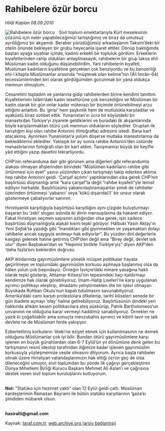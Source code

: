 # Rahibelere özür borcu

*Hilâl Kaplan 08.09.2010*

<div class="yazi"><img align="left" alt="Rahibelere özür borcu" border="0" src="http://www.taraf.com.tr/fotoraflar/makaleler/rahibelere-ozur-borcu_5426_orijinal.jpg" style="border-right-width:10px; border-color:#FFFFFF"/><p>Sivil toplum emektarlarıyla Kürt meselesinin çözümü için neler yapabileceğimizi tartıştığımız ve biraz da umutsuz ayrıldığımız bir akşamdı. Beraber yürüdüğümüz arkadaşlarım Taksim’deki bir otelin önünde bekleyen bir grubu heyecanla işaret ettiler. Dönüp baktığımda baştan ayağa siyahlar içinde, kadınlı erkekli bir topluluk gördüm. Erkeklerin kıyafetlerinden rahip oldukları anlaşılmasaydı, rahibelerin bir grup takva ehli Müslüman kadın olduğunu düşünebilirdim. Yani rahibelerin kıyafeti, Müslüman kadınların kıyafetine gerçekten çok benziyordu ve bu benzerliği ehl-i kitapla Müslümanlar arasında “müşterek olan kelime”nin (Âli İmrân-64) tecessümlerinden biri olarak gördüğümden gocunmak bir yana oldukça memnun olmuştum.</p>
<p>Cesaretimi topladım ve yanlarına gidip rahibelerden birine kendimi tanıttım. Kıyafetlerinin İslâm’daki kadın tesettürüne çok benzediğini ve Müslüman bir kadın olarak bir gün onlar kadar mütevazı bir biçimde örtünebilmeyi arzu ettiğimi anlattım. Bu ‘girişi’ hem şaşkınlık hem de mutlulukla karşıladılar ve ayaküstü biraz sohbet ettik. Yunanistan’ın ücra bir köyündeki bir manastırdan Türkiye’yi ziyarete geldiklerini ve buradaki ilk akşamlarında böyle karşılanmaktan ötürü çok memnun olduklarını söylediler. Gruptan ilk tanıştığım kişi olan rahibe Antonini (fotoğrafta) adresimi istedi. Bana kart atacakmış. Ayrılırken Yunanistan’a yolum düşerse mutlaka manastırlarına da beklediklerini eklediler. Yaklaşık bir ay sonra rahibe Antonini’den üstünde manastırlarının fotoğrafı olan bir kart aldım. Tanışmamızı büyük bir keyifle yâd ettiğini yazıp davetini tekrarlıyordu.</p>
<p>CHP’nin referanduma dair gibi görünen ama diğerleri gibi referandumla alakası olmayan afişlerinden birindeki “Müslüman kadınların rahibe gibi örtünmesi için evet” yazısı yüzünden çıkan tartışmayı takip ederken aklıma hep rahibe Antonini geldi. ‘Çarşaf açılımı’ yaptıklarından olsa gerek CHP’nin başörtüsü düşmanlığı artık “kara çarşaf”la değil “rahibe kıyafeti”yle temsil ediliyor herhalde. Başörtüsünü yabancılaştıramayanlar şimdi de rahibeler üzerinden örtünmeyi ‘yabancı’ veya ‘kökü dışarıda(!)’ bir unsur olarak göstermeye çabalıyorlar sanırım. </p>
<p>Hıristiyanlık karşıtlığıyla başörtüsü karşıtlığını aynı çizgide buluşturmayı başaran bu ‘zeki’ slogan aslında iki dinin mensuplarına da hakaret ediyor. Fakat Hıristiyan seçmen sayısının azlığından olsa gerek, işin sadece başörtüsü düşmanlığıyla alakalı kısmı tepki görüyor. Hâlbuki Yasin Aktay’ın <i>Yeni Şafak</i>’ta yazdığı gibi “İnandıkları gibi giyinmekten ve yaşamaktan dolayı rahibeler ancak saygıyla anılmayı hak ediyorlar”. Bu yüzden dinî değerlerle kavgayı gelenek haline getirmiş CHP’den değil ama “Birey değil, devlet laik olur” diyen Başbakan’dan ve “Hepimiz birlikte Türkiye’yiz” diyen AKP’den ‘daha fazla’sını beklerdim doğrusu. </p>
<p>AKP iktidarında gayrımüslimlere yönelik müspet politikalar hayata geçirilmeye ve toplumdaki gayrımüslim korkusu aşılmaya başlanmış olsa da hâlen yolun çok başındayız. Örneğin İsviçre’deki minare yasağına haklı olarak tepki gösterip, Ahtamar Kilisesi’nin tepesindeki haçı kaldırmayı kendimize hak olarak görebiliyoruz. İmam-Hatip Liseleri’ne karşı uygulanan ayrımcı politikayı eleştirip, dinadamı yetiştirmekten öte bir işlevi olmayan Büyükada Ruhban Okulu’nun kapalı tutulmasını savunabiliyoruz. Amerika’daki cami karşıtı protestolara öfkelenip, tarihî kiliseleri senede bir gün ibadete açmayı ‘olay’ haline getirebiliyoruz. Başörtüsünün dindeki yeri hakkında ahkâm kesen politikacılara ateş püskürüp, Patrik Bartholomeos’un unvanının ne olduğuna karar vermeyi haddimiz sanabiliyoruz. Örnekler ne yazık ki çoğaltılabilir ama sonuçta mevzubahis ayrımcı ve kibirli tavır ne laik devlete ne de Müslüman ferde yakışıyor.</p>
<p>Ezberletilmiş korkuların ‘öteki’ne eziyet etmek için kullanılmasının ne demek olduğunu Müslümanlar çok iyi bilir. Bundan ötürü gayrımüslimlere karşı işlenen en büyük günahlardan olan 6-7 Eylül’ün yıl dönümüne denk gelen bu tartışmanın resmî ideoloji tarafından iliğimize kadar işlenen gayrımüslim korkusuyla yüzleşmemize vesile olmasını diliyorum. Ayrıca başta rahibeler olmak üzere Hıristiyan vatandaşlarımızın hak ettiği özrün geç de olsa dileneceğini umuyor, sivil toplumdan bu yönde ilk çağrıyı gerçekleştiren Dünya Mıhellemi Birliği Kurucu Başkanı Mehmet Ali Aslan’ı ve çağrısına destek veren sivil toplum kuruluşlarını kutluyorum.</p>
<p><b><br/>Not:</b> “Statüko için hezimet vakti” olan 12 Eylül geldi çattı. Müslüman kardeşlerimin Ramazan Bayramı ile bütün statüko karşıtlarının ‘gaza’sı şimdiden mübarek olsun.</p>
<p><b><br/>hasiralti@gmail.com</b></p></div>

Kaynak: [taraf.com.tr](http://www.taraf.com.tr:80/hilal-kaplan/makale-rahibelere-ozur-borcu.htm), [web.archive.org (arşiv bağlantısı)](http://web.archive.org/web/20100911075735/http://www.taraf.com.tr:80/hilal-kaplan/makale-rahibelere-ozur-borcu.htm)
